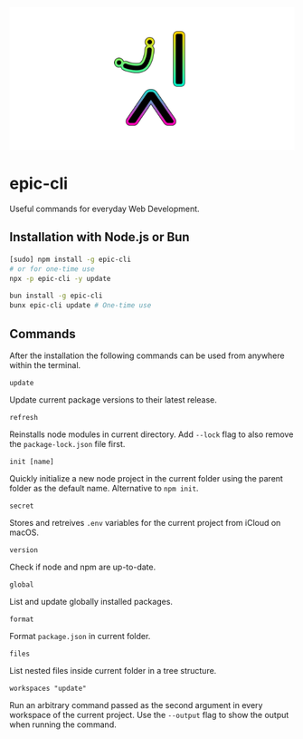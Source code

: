 <p align="center">
  <img src="https://github.com/tobua/epic-cli/raw/main/logo.png" alt="epic-cli">
</p>

# epic-cli

Useful commands for everyday Web Development.

## Installation with Node.js or Bun

```sh
[sudo] npm install -g epic-cli
# or for one-time use
npx -p epic-cli -y update
```

```sh
bun install -g epic-cli
bunx epic-cli update # One-time use
```

## Commands

After the installation the following commands can be used from anywhere within the terminal.

```
update
```

Update current package versions to their latest release.

```
refresh
```

Reinstalls node modules in current directory. Add `--lock` flag to also remove the `package-lock.json` file first.

```
init [name]
```

Quickly initialize a new node project in the current folder using the parent folder as the default name. Alternative to `npm init`.

```
secret
```

Stores and retreives `.env` variables for the current project from iCloud on macOS.

```
version
```

Check if node and npm are up-to-date.

```
global
```

List and update globally installed packages.

```
format
```

Format `package.json` in current folder.

```
files
```

List nested files inside current folder in a tree structure.

```
workspaces "update"
```

Run an arbitrary command passed as the second argument in every workspace of the current project. Use the `--output` flag to show the output when running the command.
